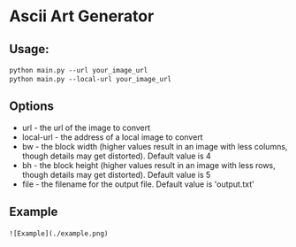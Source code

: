 # Ascii Art Generator

## Usage:

    python main.py --url your_image_url 
    python main.py --local-url your_image_url

## Options
   
- url - the url of the image to convert
- local-url - the address of a local image to convert
- bw - the block width (higher values result in an image with less columns, though details may get distorted). Default value is 4
- bh - the block height (higher values result in an image with less rows, though details may get distorted). Default value is 5
- file - the filename for the output file. Default value is 'output.txt'

## Example

    ![Example](./example.png)

